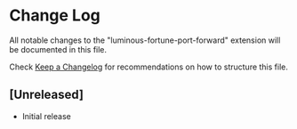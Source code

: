 # Change Log

All notable changes to the "luminous-fortune-port-forward" extension will be documented in this file.

Check [Keep a Changelog](http://keepachangelog.com/) for recommendations on how to structure this file.

## [Unreleased]

- Initial release